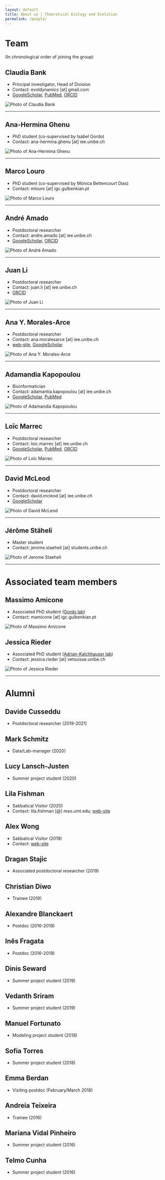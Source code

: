 ```yaml
---
layout: default
title: About us | Theoretical Ecology and Evolution
permalink: /people/
---
```


<div class="layout-team" markdown="1">

# Team
(In chronological order of joining the group)

## Claudia Bank

* Principal investigator, Head of Division
* Contact: evoldynamics [at] gmail.com
* [GoogleScholar](https://scholar.google.ch/citations?user=VBOPD0UAAAAJ&hl=en), [PubMed](https://pubmed.ncbi.nlm.nih.gov/?term=Bank+Claudia%5BAuthor%5D&sort=date), [ORCID](https://orcid.org/0000-0003-4730-758X)

![Photo of Claudia Bank](/assets/img/team/claudia_bank_320x320.jpg)
 
---

## Ana-Hermina Ghenu

* PhD student (co-supervised by Isabel Gordo)
* Contact: ana-hermina.ghenu [at] iee.unibe.ch 

![Photo of Ana-Hermina Ghenu](/assets/img/team/hermina_ghenu_320x320.jpg)

---

## Marco Louro
 
* PhD student (co-supervised by Mónica Bettencourt Dias)
* Contact: mlouro [at] igc.gulbenkian.pt

![Photo of Marco Louro](/assets/img/team/marco_louro_320x320.jpg)

---

## André Amado

* Postdoctoral researcher
* Contact: andre.amado [at] iee.unibe.ch
* [GoogleScholar](https://scholar.google.com/citations?user=jO8AA9gAAAAJ), [ORCID](https://orcid.org/0000-0002-9027-5037)

![Photo of André Amado](/assets/img/team/andre_amado_320x320.jpg)
 
---

## Juan Li
 
* Postdoctoral researcher
* Contact: juan.li [at] iee.unibe.ch
* [ORCID](https://orcid.org/0000-0003-2643-0802)

![Photo of Juan Li](/assets/img/team/li_juan_320x320.jpg)
 
---

## Ana Y. Morales-Arce
 
* Postdoctoral researcher
* Contact: ana.moralesarce [at] iee.unibe.ch
* [web-site](http://aymorales-arce.com), [GoogleScholar](https://scholar.google.com/citations?user=LP9FUxEAAAAJ&hl=en&oi=ao)

![Photo of Ana Y. Morales-Arce](/assets/img/team/ana_morales_320x320.jpg)

---

## Adamandia Kapopoulou

* Bioinformatician
* Contact: adamantia.kapopoulou [at] iee.unibe.ch
* [GoogleScholar](https://scholar.google.com/citations?hl=en&user=CMkgYYwAAAAJ), [PubMed](https://pubmed.ncbi.nlm.nih.gov/?term=kapopoulou&sort=date)

![Photo of Adamandia Kapopoulou](/assets/img/team/adamandia_kapopoulou_320x320.jpg)
 
---

## Loïc Marrec
 
* Postdoctoral researcher
* Contact: loic.marrec [at] iee.unibe.ch
* [GoogleScholar](https://scholar.google.com/citations?user=PdhH4i4AAAAJ&hl=en), [PubMed](https://www.ncbi.nlm.nih.gov/myncbi/loic.marrec.1/bibliography/public/), [ORCID](https://orcid.org/0000-0003-0941-6603)

![Photo of Loïc Marrec](/assets/img/team/loic_marrec_320x320.jpg)

---

## David McLeod
 
* Postdoctoral researcher
* Contact: david.mcleod [at] iee.unibe.ch
* [GoogleScholar](https://scholar.google.com/citations?hl=en&user=xVnf7XwAAAAJ&view_op=list_works&sortby=pubdate)

![Photo of David McLeod](/assets/img/team/david_mcleod_square.jpg)

---

## Jérôme Stäheli
 
* Master student
* Contact: jerome.staeheli [at] students.unibe.ch

![Photo of Jerome Staeheli](/assets/img/team/Profilbild_jerome_staeheli.jpg)

---

# Associated team members

## Massimo Amicone
 
* Associated PhD student ([Gordo lab](http://eao.igc.gulbenkian.pt/EVB/index.html))
* Contact: mamicone [at] igc.gulbenkian.pt

![Photo of Massimo Amicone](/assets/img/team/massimo_amicone_320x320.jpg)


## Jessica Rieder

* Associated PhD student ([Adrian-Kalchhauser lab](https://www.fiwi.vetsuisse.unibe.ch/research/index_eng.html))
* Contact: jessica.rieder [at] vetsuisse.unibe.ch

![Photo of Jessica Rieder](/assets/img/team/Rieder-Jessica_w.jpg)

---

# Alumni

## Davide Cusseddu

* Postdoctoral researcher (2019-2021)

## Mark Schmitz

* Data/Lab-manager (2020)

## Lucy Lansch-Justen

* Summer project student (2020)

## Lila Fishman 

* Sabbatical Visitor (2020)
* Contact: lila.fishman [@] mso.umt.edu; [web-site](https://www.fishmanlab.org/)

## Alex Wong

* Sabbatical Visitor (2019)
* Contact: [web-site](https://carleton.ca/eme)

## Dragan Stajic

* Associated postdoctoral researcher (2019)

## Christian Diwo

* Trainee (2019)

## Alexandre Blanckaert

* Postdoc (2016-2019)

## Inês Fragata
* Postdoc (2016-2019)

## Dinis Seward

* Summer project student (2019)

## Vedanth Sriram

* Summer project student (2019)

## Manuel Fortunato

* Modeling project student (2018)

## Sofia Torres

* Summer project student (2018)

## Emma Berdan

* Visiting postdoc (February/March 2018)

## Andreia Teixeira

* Trainee (2016)

## Mariana Vidal Pinheiro

* Summer project student (2016)

## Telmo Cunha

* Summer project student (2016)
